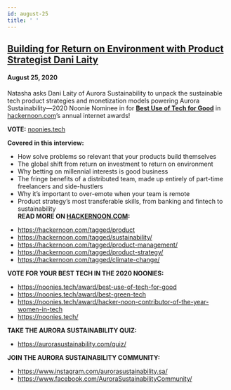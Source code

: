 ```yaml
---
id: august-25
title: ' '
---
```


<h2><a href="https://podcast.hackernoon.com/e/building-for-return-on-environment-with-product-strategist-dani-laity/">Building for Return on Environment with Product Strategist Dani Laity</a></h2>
<h4>August 25, 2020</h4>

<p>
Natasha asks Dani Laity of Aurora Sustainability to unpack the sustainable tech product strategies and monetization models powering Aurora Sustainability—2020 Noonie Nominee in for <strong><a href="https://noonies.tech/award/best-use-of-tech-for-good">Best Use of Tech for Good</a></strong> in <a href="http://hackernoon.com/">hackernoon.com</a>’s annual internet awards!
</p>
<strong>VOTE:</strong> <a href="https://noonies.tech/">noonies.tech</a> 
 
<strong>Covered in this interview: </strong>
<ul>

<li>How solve problems so relevant that your products build themselves
</li>
<li>The global shift from return on investment to return on environment
</li>
<li>Why betting on millennial interests is good business
</li>
<li>The fringe benefits of a distributed team, made up entirely of part-time freelancers and side-hustlers
</li>
<li>Why it’s important to over-emote when your team is remote
</li>
<li>Product strategy’s most transferable skills, from banking and fintech to sustainability
</li>
<strong>READ MORE ON <a href="http://hackernoon.com/">HACKERNOON.COM</a>: </strong>
</ul>

<ul>
<li><a href="https://hackernoon.com/tagged/product">https://hackernoon.com/tagged/product</a> 
</li>
<li><a href="https://hackernoon.com/tagged/sustainability/">https://hackernoon.com/tagged/sustainability/</a>
</li>
<li><a href="https://hackernoon.com/tagged/product-management/">https://hackernoon.com/tagged/product-management/</a>
</li>
<li><a href="https://hackernoon.com/tagged/product-strategy/">https://hackernoon.com/tagged/product-strategy/</a>
</li>
<li><a href="https://hackernoon.com/tagged/climate-change/">https://hackernoon.com/tagged/climate-change/</a>
</li>
</ul>
<strong>VOTE FOR YOUR BEST TECH IN THE 2020 NOONIES:</strong>

<ul>
<li><a href="https://noonies.tech/award/best-use-of-tech-for-good">https://noonies.tech/award/best-use-of-tech-for-good</a>
</li>
<li><a href="https://noonies.tech/award/best-green-tech">https://noonies.tech/award/best-green-tech</a>
</li>
<li><a href="https://noonies.tech/award/hacker-noon-contributor-of-the-year-women-in-tech">https://noonies.tech/award/hacker-noon-contributor-of-the-year-women-in-tech</a>
</li>
<li><a href="https://noonies.tech/">https://noonies.tech/</a> 
</li>
</ul>
<strong>TAKE THE AURORA SUSTAINABILITY QUIZ:</strong>

<ul>
<li><a href="https://aurorasustainability.com/quiz/">https://aurorasustainability.com/quiz/</a></li>
</ul>
<strong>JOIN THE AURORA SUSTAINABILITY COMMUNITY: </strong>
<ul>


<li><a href="https://www.instagram.com/aurorasustainability.sa/">https://www.instagram.com/aurorasustainability.sa/</a>
</li>
<li><a href="https://www.facebook.com/AuroraSustainabilityCommunity/">https://www.facebook.com/AuroraSustainabilityCommunity/</a>
</li>
</ul>
